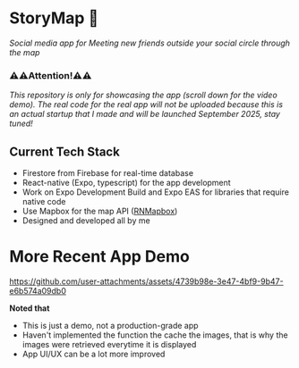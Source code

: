 # StoryMap 📍
*Social media app for Meeting new friends outside your social circle through the map*

### ⚠️⚠️Attention!⚠️⚠️
*This repository is only for showcasing the app (scroll down for the video demo). The real code for the real app will not be uploaded because this is an actual startup that I made and will be launched September 2025, stay tuned!*

## Current Tech Stack
- Firestore from Firebase for real-time database
- React-native (Expo, typescript) for the app development
- Work on Expo Development Build and Expo EAS for libraries that require native code
- Use Mapbox for the map API ([RNMapbox](https://github.com/rnmapbox/maps))
- Designed and developed all by me

# More Recent App Demo
https://github.com/user-attachments/assets/4739b98e-3e47-4bf9-9b47-e6b574a09db0

**Noted that**
- This is just a demo, not a production-grade app
- Haven't implemented the function the cache the images, that is why the images were retrieved everytime it is displayed
- App UI/UX can be a lot more improved






